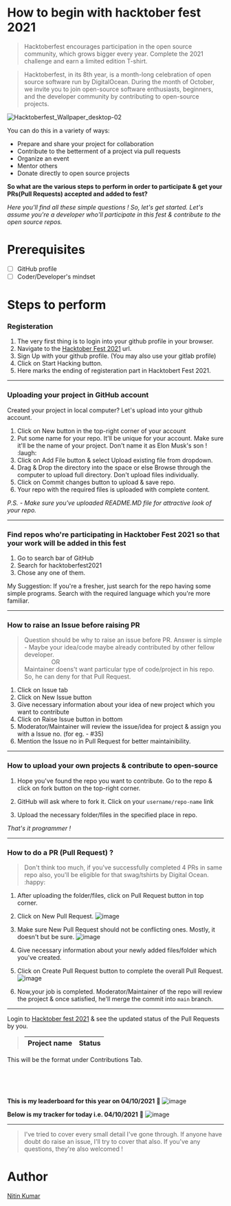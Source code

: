 # How to begin with hacktober fest 2021

> Hacktoberfest encourages participation in the open source community, which grows bigger every year. Complete the 2021 challenge and earn a limited edition T-shirt.  

> Hacktoberfest, in its 8th year, is a month-long celebration of open source software run by DigitalOcean. During the month of October, we invite you to join open-source software enthusiasts, beginners, and the developer community by contributing to open-source projects. 

![Hacktoberfest_Wallpaper_desktop-02](https://user-images.githubusercontent.com/40369168/135885122-0931eeb0-ef6c-4ac7-9842-9d555c58a467.png)


You can do this in a variety of ways:

- Prepare and share your project for collaboration
- Contribute to the betterment of a project via pull requests
- Organize an event
- Mentor others
- Donate directly to open source projects

**So what are the various steps to perform in order to participate & get your PRs(Pull Requests) accepted and added to fest?**

*Here you'll find all these simple questions !
So, let's get started. Let's assume you're a developer who'll participate in this fest & contribute to the open source repos.*

# Prerequisites

- [ ] GitHub profile
- [ ] Coder/Developer's mindset

# Steps to perform

### **Registeration**
1. The very first thing is to login into your github profile in your browser.
2. Navigate to the [Hacktober Fest 2021](https://hacktoberfest.digitalocean.com/) url.
3. Sign Up with your github profile. (You may also use your gitlab profile)
4. Click on Start Hacking button.
5. Here marks the ending of registeration part in Hacktobert Fest 2021.

---
### **Uploading your project in GitHub account**

Created your project in local computer? Let's upload into your github account.

1. Click on New button in the top-right corner of your account
2. Put some name for your repo. It'll be unique for your account. Make sure it'll be the name of your project. Don't name it as Elon Musk's son ! :laugh:
3. Click on Add File button & select Upload existing file from dropdown.
4. Drag & Drop the directory into the space or else Browse through the computer to upload full directory. Don't upload files individually.
5. Click on Commit changes button to upload & save repo.
6. Your repo with the required files is uploaded with complete content. 

*P.S. - Make sure you've uploaded README.MD file for attractive look of your repo.*

---

### **Find repos who're participating in Hacktober Fest 2021 so that your work will be added in this fest**

1. Go to search bar of GitHub
2. Search for hacktoberfest2021
3. Chose any one of them. 

My Suggestion: If you're a fresher, just search for the repo having some simple programs. Search with the required language which you're more familiar.

---

### **How to raise an Issue before raising PR**

> Question should be why to raise an issue before PR. Answer is simple - Maybe your idea/code maybe already contributed by other fellow developer.  
&ensp;&ensp;&ensp;&ensp;&ensp;&ensp;&ensp;&ensp;&ensp;OR   
Maintainer doens't want particular type of code/project in his repo. So, he can deny for that Pull Request.

1. Click on Issue tab
2. Click on New Issue button
3. Give necessary information about your idea of new project which you want to contribute
4. Click on Raise Issue button in bottom
5. Moderator/Maintainer will review the issue/idea for project & assign you with a Issue no. (for eg. - #35)
6. Mention the Issue no in Pull Request for better maintainibility.

---

### **How to upload your own projects & contribute to open-source**

1. Hope you've found the repo you want to contribute. Go to the repo & click on fork button on the top-right corner.
  
2. GitHub will ask where to fork it. Click on your `username/repo-name` link
  
3. Upload the necessary folder/files in the specified place in repo.

*That's it programmer !*

---

### **How to do a PR (Pull Request) ?**
> Don't think too much, if you've successfully completed 4 PRs in same repo also, you'll be eligible for that swag/tshirts by Digital Ocean. :happy:

1. After uploading the folder/files, click on Pull Request button in top corner.
2. Click on New Pull Request.
  ![image](https://user-images.githubusercontent.com/40369168/135883341-56f8dcdc-6fbf-4dc8-ba6b-c7feee4fbd9a.png)

3. Make sure New Pull Request should not be conflicting ones. Mostly, it doesn't but be sure.
  ![image](https://user-images.githubusercontent.com/40369168/135883604-25c68ec5-f35c-4a85-85eb-b4eded7ce55d.png)

5. Give necessary information about your newly added files/folder which you've created.
  
6. Click on Create Pull Request button to complete the overall Pull Request.
  ![image](https://user-images.githubusercontent.com/40369168/135883837-eb24f0ec-cb90-4f74-83ac-c57b52683cc5.png)

7. Now,your job is completed. Moderator/Maintainer of the repo will review the project & once satisfied, he'll merge the commit into `main` branch.

---

Login to [Hacktober fest 2021](https://hacktoberfest.digitalocean.com/) & see the updated status of the Pull Requests by you.

> | Project name | Status |  
> |---|---|

This will be the format under Contributions Tab.

<br><br><br>

**This is my leaderboard for this year on 04/10/2021** 🔽
![image](https://user-images.githubusercontent.com/40369168/135886109-d10941ca-94ee-43e7-a88a-adfb6af1f6e6.png)

**Below is my tracker for today i.e. 04/10/2021** 🔽
![image](https://user-images.githubusercontent.com/40369168/135886288-b84b6cb8-950c-48b3-bbfe-2bd7802f8770.png)


---

> I've tried to cover every small detail I've gone through. If anyone have doubt do raise an issue, I'll try to cover that also. If you've any questions, they're also welcomed !

# Author

[Nitin Kumar](https://github.com/nitinkumar30/)




